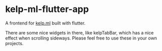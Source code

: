 # kelp-ml-flutter-app
A frontend for [kelp.ml](https://kelp.ml) built with flutter.

There are some nice widgets in there, like kelpTabBar, which has a nice effect when scrolling sideways.
Please feel free to use these in your own projects.
